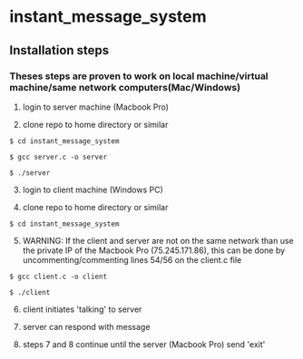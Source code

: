 # instant_message_system

## Installation steps

### Theses steps are proven to work on local machine/virtual machine/same network computers(Mac/Windows)

1. login to server machine (Macbook Pro)

2. clone repo to home directory or similar

`$ cd instant_message_system`

`$ gcc server.c -o server`

`$ ./server`

3. login to client machine (Windows PC)

4. clone repo to home directory or similar

`$ cd instant_message_system`

5. WARNING: If the client and server are not on the same network than use the private IP of the Macbook Pro (75.245.171.86), this can be done by uncommenting/commenting lines 54/56 on the client.c file

`$ gcc client.c -o client`

`$ ./client`

6. client initiates 'talking' to server

7. server can respond with message

8. steps 7 and 8 continue until the server (Macbook Pro) send 'exit'
